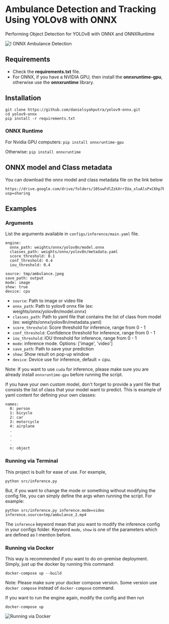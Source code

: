 # Ambulance Detection and Tracking Using YOLOv8 with ONNX

Performing Object Detection for YOLOv8 with ONNX and ONNXRuntime

![! ONNX Ambulance Detection](https://github.com/danielsyahputra/yolov8-onnx/blob/master/output/ambulance.jpeg)

## Requirements

 * Check the **requirements.txt** file.
 * For ONNX, if you have a NVIDIA GPU, then install the **onnxruntime-gpu**, otherwise use the **onnxruntime** library.

## Installation

```shell
git clone https://github.com/danielsyahputra/yolov9-onnx.git
cd yolov9-onnx
pip install -r requirements.txt
```
### ONNX Runtime
For Nvidia GPU computers:
`pip install onnxruntime-gpu`

Otherwise:
`pip install onnxruntime`

## ONNX model and Class metadata

You can download the onnx model and class metadata file on the link below

```
https://drive.google.com/drive/folders/10SswFdlZzkXrrIUa_xluAlsPxC6hp7bv?usp=sharing
```

## Examples

### Arguments
List  the arguments available in `configs/inference/main.yaml` file.

```
engine:
  onnx_path: weights/onnx/yolov8n/model.onnx
  classes_path: weights/onnx/yolov8n/metadata.yaml
  score_threshold: 0.1
  conf_threshold: 0.4
  iou_threshold: 0.4

source: tmp/ambulance.jpeg
save_path: output
mode: image
show: true
device: cpu
```

- `source`: Path to image or video file
- `onnx_path`: Path to yolov8 onnx file (ex: weights/onnx/yolov8n/model.onnx)
- `classes_path`: Path to yaml file that contains the list of class from model (ex: weights/onnx/yolov8n/metadata.yaml)
- `score_threshold`: Score threshold for inference, range from 0 - 1
- `conf_threshold`: Confidence threshold for inference, range from 0 - 1
- `iou_threshold`: IOU threshold for inference, range from 0 - 1
- `mode`: inference mode. Options: ['image', 'video']
- `save_path`: Path to save your prediction
- `show`: Show result on pop-up window
- `device`: Device use for inference, default = cpu.

Note: If you want to use `cuda` for inference, please make sure you are already install `onnxruntime-gpu` before running the script.

If you have your own custom model, don't forget to provide a yaml file that consists the list of class that your model want to predict. This is example of yaml content for defining your own classes:

```
names:
  0: person
  1: bicycle
  2: car
  3: motorcycle
  4: airplane
  .
  .
  .
  .
  n: object
```

### Running via Terminal

This project is built for ease of use. For example, 

```
python src/inference.py
```

But, if you want to change the mode or something without modifying the config file, you can simply define the args when running the script. For example:

```
python src/inference.py inference.mode=video inference.source=tmp/ambulance_2.mp4
```

The `inference` keyword mean that you want to modify the inference config in your configs folder. Keyword `mode`, `show` is one of the parameters which are defined as I mention before.

### Running via Docker

This way is recommended if you want to do on-premise deployment. Simply, just up the docker by running this command:

```
docker-compose up --build
```

Note: Please make sure your docker compose version. Some version use `docker compose` instead of `docker-compose` command.

If you want to run the engine again, modify the config and then run 

```
docker-compose up
```

![Running via Docker](https://github.com/danielsyahputra/yolov8-onnx/blob/assets/output/docker.png)